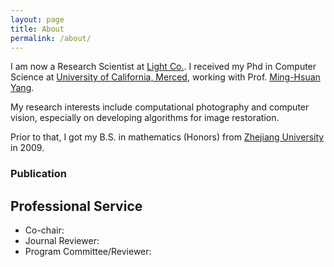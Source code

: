```yaml
---
layout: page
title: About
permalink: /about/
---
```


I am now a Research Scientist at [Light Co.](https://light.co). I received my Phd in Computer Science at [University of California, Merced](http://www.ucmerced.edu/), working with Prof. [Ming-Hsuan Yang](http://faculty.ucmerced.edu/mhyang/). 
                                
My research interests include computational photography and computer vision, especially on developing algorithms for image restoration.
                               
Prior to that, I got my B.S. in mathematics (Honors) from [Zhejiang University](http://www.zju.edu.cn/english/) in 2009.

### Publication


## Professional Service
* Co-chair:
* Journal Reviewer:
* Program Committee/Reviewer:

